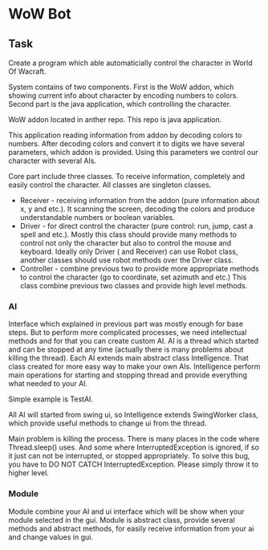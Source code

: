 # WoW Bot

## Task
Create a program which able automaticially control the character in World Of Wacraft.

System contains of two components. First is the WoW addon, which showing current info about character
by encoding numbers to colors. Second part is the java application, which controlling the character.

WoW addon located in anther repo. This repo is java application.

This application reading information from addon by decoding colors to numbers. After decoding colors and convert it to
digits we have several parameters, which addon is provided. Using this parameters we control our character with several AIs.

Core part include three classes. To receive information, completely and easily control the character.
All classes are singleton classes.

* Receiver - receiving information from the addon (pure information about x, y and etc.). It scanning the screen, decoding
the colors and produce understandable numbers or boolean variables.
* Driver - for direct control the character (pure control: run, jump, cast a spell and etc.). Mostly this class should
provide many methods to control not only the character but also to control the mouse and keyboard. Ideally only Driver (
and Receiver) can use Robot class, another classes should use robot methods over the Driver class.
* Controller - combine previous two to provide more appropriate methods to control the character (go to coordinate, set azimuth and etc.)
This class combine previous two classes and provide high level methods.


### AI
Interface which explained in previous part was mostly enough for base steps. But to perform more complicated processes,
we need intellectual methods and for that you can create custom AI.
AI is a thread which started and can be stopped at any time (actually there is many problems about killing the thread).
Each AI extends main abstract class Intelligence. That class created for more easy way to make your own AIs.
Intelligence perform main operations for starting and stopping thread and provide everything what needed to your AI.

Simple example is TestAI.

All AI will started from swing ui, so Intelligence extends SwingWorker class, which provide useful methods to change ui
from the thread.

Main problem is killing the process. There is many places in the code where Thread.sleep() uses. And some where
InterruptedException is ignored, if so it just can not be interrupted, or stopped appropriately. To solve this bug,
you have to DO NOT CATCH InterruptedException. Please simply throw it to higher level.


### Module
Module combine your AI and ui interface which will be show when your module selected in the gui.
Module is abstract class, provide several methods and abstract methods, for easily receive information from your ai
and change values in gui.

